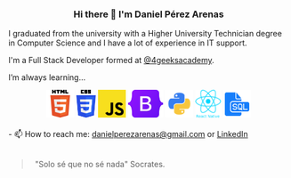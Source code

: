 <h3 align="center">Hi there 👋 I'm Daniel Pérez Arenas </h3> 


I graduated from the university with a Higher University Technician degree in Computer Science 
and I have a lot of experience in IT support.

I'm a Full Stack Developer formed at <a href="https://www.4geeksacademy.com">@4geeksacademy</a>.

I’m always learning...

<div align="center">
<img src="/img/HTML5.png" 
  height="50" 
  alt="html-logo">
<img src="/img/CSS3-.png" 
  height="50" 
  alt="ccs-logo">
<img src="/img/JavaScript.png" 
  height="50" 
  alt="JS-logo">
<img src="/img/Bootstrap.png"
height="50"
  alt="bootstrap logo">
<img src="img/python.png" 
  height="50" 
  alt="python-logo"> 
<img src="img/react-native.png" 
  height="50" 
  alt="RN-logo"> 
<img src="img/SQL.png" 
  height="50" 
  alt="SQL-logo"> 
</div>
<br>
- 📫 How to reach me: <a href="mailto:danielperezarenas@gmail.com">danielperezarenas@gmail.com</a> or <a href="https://www.linkedin.com/in/danielperezarenas/">LinkedIn</a>
<br>

<br>

>  
> "Solo sé que no sé nada" Socrates.
>  
